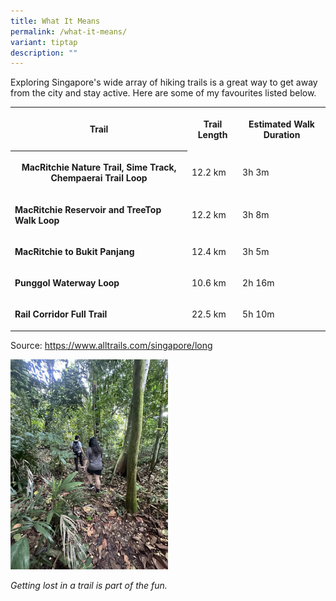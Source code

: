 ```yaml
---
title: What It Means
permalink: /what-it-means/
variant: tiptap
description: ""
---
```

<p>Exploring Singapore's wide array of hiking trails is a great way to get
away from the city and stay active. Here are some of my favourites listed
below.</p>
<p></p>
<table style="minWidth: 75px">
<colgroup>
<col>
<col>
<col>
</colgroup>
<tbody>
<tr>
<th rowspan="1" colspan="1">
<p>Trail</p>
</th>
<th rowspan="1" colspan="1">
<p>Trail Length</p>
</th>
<th rowspan="1" colspan="1">
<p>Estimated Walk Duration</p>
</th>
</tr>
<tr>
<th rowspan="1" colspan="1">
<p>MacRitchie Nature Trail, Sime Track, Chempaerai Trail Loop</p>
</th>
<td rowspan="1" colspan="1">
<p>12.2 km</p>
</td>
<td rowspan="1" colspan="1">
<p>3h 3m</p>
</td>
</tr>
<tr>
<td rowspan="1" colspan="1">
<p><strong>MacRitchie Reservoir and TreeTop Walk Loop</strong>
</p>
</td>
<td rowspan="1" colspan="1">
<p>12.2 km</p>
</td>
<td rowspan="1" colspan="1">
<p>3h 8m</p>
</td>
</tr>
<tr>
<td rowspan="1" colspan="1">
<p><strong>MacRitchie to Bukit Panjang</strong>
</p>
</td>
<td rowspan="1" colspan="1">
<p>12.4 km</p>
</td>
<td rowspan="1" colspan="1">
<p>3h 5m</p>
</td>
</tr>
<tr>
<td rowspan="1" colspan="1">
<p><strong>Punggol Waterway Loop</strong>
</p>
</td>
<td rowspan="1" colspan="1">
<p>10.6 km</p>
</td>
<td rowspan="1" colspan="1">
<p>2h 16m</p>
</td>
</tr>
<tr>
<td rowspan="1" colspan="1">
<p><strong>Rail Corridor Full Trail</strong>
</p>
</td>
<td rowspan="1" colspan="1">
<p>22.5 km</p>
</td>
<td rowspan="1" colspan="1">
<p>5h 10m</p>
</td>
</tr>
</tbody>
</table>
<p>Source: <a href="https://www.alltrails.com/singapore/long" rel="noopener noreferrer nofollow" target="_blank">https://www.alltrails.com/singapore/long</a>
</p>
<p></p>
<div class="isomer-image-wrapper">
<img style="width: 50%;" height="auto" width="100%" alt="hiking trail in Singapore" src="/images/hike.jpg">
</div>
<p><em>Getting lost in a trail is part of the fun.</em>
</p>
<p></p>